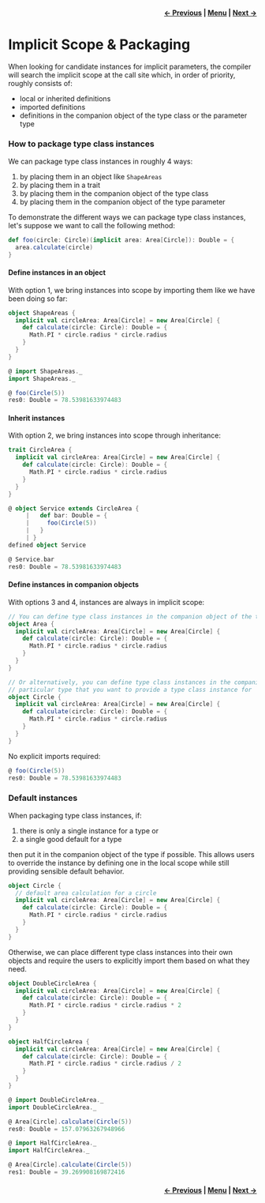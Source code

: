 <h4 align="right">
    <a href="lesson2_4_context_bounds.md">← Previous</a> |
    <a href="../../../../README.md">Menu</a> |
    <a href="lesson2_6_recursive_implicit_resolution.md">Next →</a>
</h4>

<h1>Implicit Scope & Packaging</h1>

When looking for candidate instances for implicit parameters, the compiler will search the implicit scope at the call 
site which, in order of priority, roughly consists of:

 - local or inherited definitions
 - imported definitions
 - definitions in the companion object of the type class or the parameter type

<h3>How to package type class instances</h3>

We can package type class instances in roughly 4 ways:

  1. by placing them in an object like `ShapeAreas`
  2. by placing them in a trait
  3. by placing them in the companion object of the type class
  4. by placing them in the companion object of the type parameter

To demonstrate the different ways we can package type class instances, let's suppose we want to call the following 
method:

```scala
def foo(circle: Circle)(implicit area: Area[Circle]): Double = {
  area.calculate(circle)
}
```

<h4>Define instances in an object</h4>

With option 1, we bring instances into scope by importing them like we have been doing so far:

```scala
object ShapeAreas {
  implicit val circleArea: Area[Circle] = new Area[Circle] {
    def calculate(circle: Circle): Double = {
      Math.PI * circle.radius * circle.radius
    }
  }
}
```

```scala
@ import ShapeAreas._
import ShapeAreas._

@ foo(Circle(5))
res0: Double = 78.53981633974483
```

<h4>Inherit instances</h4>

With option 2, we bring instances into scope through inheritance:

```scala
trait CircleArea {
  implicit val circleArea: Area[Circle] = new Area[Circle] {
    def calculate(circle: Circle): Double = {
      Math.PI * circle.radius * circle.radius
    }
  }
}
```

```scala
@ object Service extends CircleArea {
     |   def bar: Double = {
     |     foo(Circle(5))
     |   }
     | }
defined object Service

@ Service.bar
res0: Double = 78.53981633974483
```

<h4>Define instances in companion objects</h4>

With options 3 and 4, instances are always in implicit scope:

```scala
// You can define type class instances in the companion object of the type class itself
object Area {
  implicit val circleArea: Area[Circle] = new Area[Circle] {
    def calculate(circle: Circle): Double = {
      Math.PI * circle.radius * circle.radius
    }
  }
}

// Or alternatively, you can define type class instances in the companion object of the
// particular type that you want to provide a type class instance for
object Circle {
  implicit val circleArea: Area[Circle] = new Area[Circle] {
    def calculate(circle: Circle): Double = {
      Math.PI * circle.radius * circle.radius
    }
  }
}
```

No explicit imports required:
```scala
@ foo(Circle(5))
res0: Double = 78.53981633974483
```

<h3>Default instances</h3>

When packaging type class instances, if: 
  
  1. there is only a single instance for a type or 
  2. a single good default for a type
  
then put it in the companion object of the type if possible. This allows users to override the instance by defining one 
in the local scope while still providing sensible default behavior.

```scala
object Circle {
  // default area calculation for a circle
  implicit val circleArea: Area[Circle] = new Area[Circle] {
    def calculate(circle: Circle): Double = {
      Math.PI * circle.radius * circle.radius
    }
  }
}
```

Otherwise, we can place different type class instances into their own objects and require the users to explicitly import 
them based on what they need.

```scala
object DoubleCircleArea {
  implicit val circleArea: Area[Circle] = new Area[Circle] {
    def calculate(circle: Circle): Double = {
      Math.PI * circle.radius * circle.radius * 2
    }
  }
}

object HalfCircleArea {
  implicit val circleArea: Area[Circle] = new Area[Circle] {
    def calculate(circle: Circle): Double = {
      Math.PI * circle.radius * circle.radius / 2
    }
  }
}
```

```scala
@ import DoubleCircleArea._
import DoubleCircleArea._

@ Area[Circle].calculate(Circle(5))
res0: Double = 157.07963267948966
```

```scala
@ import HalfCircleArea._
import HalfCircleArea._

@ Area[Circle].calculate(Circle(5))
res1: Double = 39.269908169872416
```

<h4 align="right">
    <a href="lesson2_4_context_bounds.md">← Previous</a> |
    <a href="../../../../README.md">Menu</a> |
    <a href="lesson2_6_recursive_implicit_resolution.md">Next →</a>
</h4>
